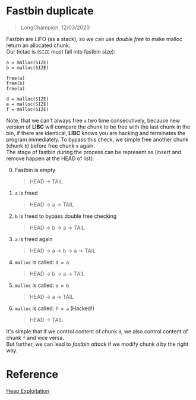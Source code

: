# Fastbin duplicate
> LongChampion, 12/03/2020

Fastbin are LIFO (as a stack), so we can use *double free* to make malloc return an allocated chunk.  
Our tictac is (`SIZE` must fall into fastbin size):
```
a = malloc(SIZE)
b = malloc(SIZE)

free(a)
free(b)
free(a)

d = malloc(SIZE)
e = malloc(SIZE)
f = malloc(SIZE)
```
Note, that we can't always free `a` two time consecutively, because new version of **LIBC** will compare the chunk to be free with the last chunk in the bin, if there are identical, **LIBC** knows you are hacking and terminates the program immediately. To bypass this check, we simple free another chunk (chunk `b`) before free chunk `a` again.  
The stage of fastbin during the process can be represent as (insert and remove happen at the HEAD of list):

0. Fastbin is empty
    > HEAD -> TAIL
1. `a` is freed
    > HEAD -> a -> TAIL
2. `b` is freed to bypass double free checking
    > HEAD -> b -> a -> TAIL
3. `a` is freed again
    > HEAD -> a -> b -> a -> TAIL
4. `malloc` is called: `d = a`
    > HEAD -> b -> a -> TAIL
5. `malloc` is called: `e = b`
    > HEAD -> a -> TAIL
6. `malloc` is called: `f = a` (Hacked!)
    > HEAD -> TAIL

It's simple that if we control content of chunk `d`, we also control content of chunk `f` and vice versa.  
But further, we can lead to *fastbin attack* if we modify chunk `d` by the right way.

# Reference
[Heap Exploitation](https://heap-exploitation.dhavalkapil.com/attacks/double_free.html)
